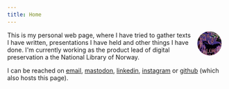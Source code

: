 ```yaml
---
title: Home
---
```


<img src="avatar.gif" style="max-width:15%;min-width:25px;float:right;clip-path: circle();" alt="Torbjørn waving" />

This is my personal web page, where I have tried to gather texts I have written, presentations I have held and other things I have done. I'm currently working as the product lead of digital preservation a the National Library of Norway. 

I can be reached on [email](mailto:tbp@tuta.io), [mastodon](https://digipres.club/@tbp), [linkedin](https://www.linkedin.com/in/torbjørn-pedersen-57617b227), [instagram](https://www.instagram.com/filmarkivar) or [github](https://github.com/torbjornbp) (which also hosts this page).  